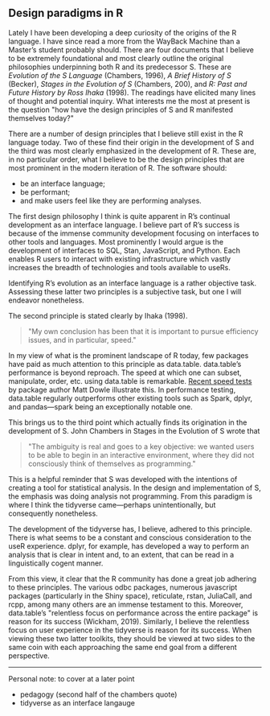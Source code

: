 ## Design paradigms in R

Lately I have been developing a deep curiosity of the origins of the R language. I have since read a more from the WayBack Machine than a Master’s student probably should. There are four documents that I believe to be extremely foundational and most clearly outline the original philosophies underpinning both R and its predecessor S. These are _Evolution of the S Language_ (Chambers, 1996), _A Brief History of S_ (Becker), _Stages in the Evolution of S_ (Chambers, 200), and _R: Past and Future History by Ross Ihaka_ (1998). The readings have elicited many lines of thought and potential inquiry. What interests me the most at present is the question "how have the design principles of S and R manifested themselves today?" 

There are a number of design principles that I believe still exist in the R language today. Two of these find their origin in the development of S and the third was most clearly emphasized in the development of R. These are, in no particular order, what I believe to be the design principles that are most prominent in the modern iteration of R. The software should:

- be an interface language;
- be performant;
- and make users feel like they are performing analyses.

The first design philosophy I think is quite apparent in R’s continual development as an interface language. I believe part of R’s success is because of the immense community development focusing on interfaces to other tools and languages. Most prominently I would argue is the development of interfaces to SQL, Stan, JavaScript, and Python. Each enables R users to interact with existing infrastructure which vastly increases the breadth of technologies and tools available to useRs. 

Identifying R’s evolution as an interface language is a rather objective task. Assessing these latter two principles is a subjective task, but one I will endeavor nonetheless. 

The second principle is stated clearly by Ihaka (1998).

> "My own conclusion has been that it is important to pursue efficiency issues, and in particular, speed."

In my view of what is the prominent landscape of R today, few packages have paid as much attention to this principle as data.table. data.table’s performance is beyond reproach. The speed at which one can subset, manipulate, order, etc. using data.table is remarkable. [Recent speed tests](https://h2oai.github.io/db-benchmark/) by package author Matt Dowle illustrate this. In performance testing, data.table regularly outperforms other existing tools such as Spark, dplyr, and pandas—spark being an exceptionally notable one.


This brings us to the third point which actually finds its origination in the development of S. John Chambers in Stages in the Evolution of S wrote that 

> "The ambiguity is real and goes to a key objective: we wanted users to be able to begin in an interactive environment, where they did not consciously think of themselves as programming."

This is a helpful reminder that S was developed with the intentions of creating a tool for statistical analysis. In the design and implementation of S, the emphasis was doing analysis not programming. From this paradigm is where I think the tidyverse came—perhaps unintentionally, but consequently nonetheless. 

The development of the tidyverse has, I believe, adhered to this principle. There is what seems to be a constant and conscious consideration to the useR experience. dplyr, for example, has developed a way to perform an analysis that is clear in intent and, to an extent, that can be read in a linguistically cogent manner. 

From this view, it clear that the R community has done a great job adhering to these principles. The various odbc packages, numerous javascript packages (particularly in the Shiny space), reticulate, rstan, JuliaCall, and rcpp, among many others are an immense testament to this. Moreover, data.table’s "relentless focus on performance across the entire package" is reason for its success (Wickham, 2019). Similarly, I believe the relentless focus on user experience in the tidyverse is reason for its success. When viewing these two latter toolkits, they should be viewed at two sides to the same coin with each approaching the same end goal from a different perspective. 

----

Personal note:
to cover at a later point

- pedagogy (second half of the chambers quote)
- tidyverse as an interface langauge